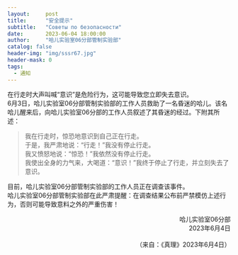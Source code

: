 ```yaml
---
layout:     post
title:      "安全提示"
subtitle:   "Советы по безопасности"
date:       2023-06-04 18:00:00
author:     "哈儿实验室06分部管制实验部"
catalog: false
header-img: "img/sssr67.jpg"
header-mask: 0
tags:
  - 通知
---
```


在行走时大声叫喊“意识”是危险行为，这可能导致您立即失去意识。  
6月3日，哈儿实验室06分部管制实验部的工作人员救助了一名昏迷的哈儿。该名哈儿醒来后，向哈儿实验室06分部的工作人员叙述了其昏迷的经过。下附其所述：  
> 我在行走时，惊恐地意识到自己正在行走。  
> 于是，我严肃地说：“行走！”我没有停止行走。  
> 我又愤怒地说：“惊恐！”我依然没有停止行走。  
> 我使出全身的力气来，大喝道：“意识！”我终于停止了行走，并立刻失去了意识。

目前，哈儿实验室06分部管制实验部的工作人员正在调查该事件。  
哈儿实验室06分部管制实验部在此严肃提醒：在调查结果公布前严禁模仿上述行为，否则可能导致意料之外的严重伤害！
<div style="text-align: right">哈儿实验室06分部</div>
<div style="text-align: right">2023年6月4日</div><br>
<div style="text-align: right">（来自：《真理》2023年6月4日）</div>